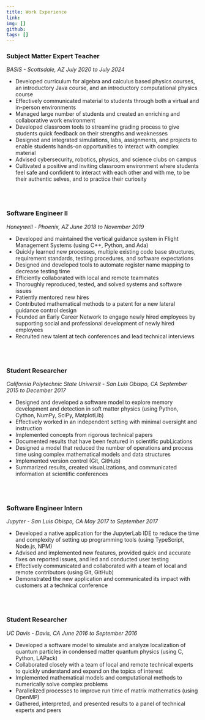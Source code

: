 ```yaml
---
title: Work Experience
link: 
img: []
github: 
tags: []
---
```


### Subject Matter Expert Teacher

_BASIS - Scottsdale, AZ_
_July 2020 to July 2024_
  
*   Developed curriculum for algebra and calculus based physics courses, an introductory Java course, and an introductory computational physics course
*   Effectively communicated material to students through both a virtual and in-person environments
*   Managed large number of students and created an enriching and collaborative work environment
*   Developed classroom tools to streamline grading process to give students quick feedback on their strengths and weaknesses
*   Designed and integrated simulations, labs, assignments, and projects to enable students hands-on opportunities to interact with complex material
*   Advised cybersecurity, robotics, physics, and science clubs on campus
*   Cultivated a positive and inviting classroom environment where students feel safe and confident to interact with each other and with me, to be their authentic selves, and to practice their curiosity
                
<br></br>

### Software Engineer II

_Honeywell - Phoenix, AZ_
_June 2018 to November 2019_
                
- Developed and maintained the vertical guidance system in Flight Management Systems (using C++, Python, and Ada)
- Quickly learned new processes, multiple existing code base structures, requirement standards, testing procedures, and software expectations
- Designed and developed tools to automate register name mapping to decrease testing time
- Efficiently collaborated with local and remote teammates
- Thoroughly reproduced, tested, and solved systems and software issues
- Patiently mentored new hires
- Contributed mathematical methods to a patent for a new lateral guidance control design
- Founded an Early Career Network to engage newly hired employees by supporting social and professional development of newly hired employees
- Recruited new talent at tech conferences and lead technical interviews
                
<br></br>

### Student Researcher

_California Polytechnic State Universit - San Luis Obispo, CA_
_September 2015 to December 2017_  
                
- Designed and developed a software model to explore memory development and detection in soft matter physics (using Python, Cython, NumPy, SciPy, MatplotLib)
- Effectively worked in an independent setting with minimal oversight and instruction
- Implemented concepts from rigorous technical papers
- Documented results that have been featured in scientific pubLications
- Designed a model that reduced the number of operations and process time using complex mathematical models and data structures
- Implemented version control (Git, GitHub)
- Summarized results, created visuaLizations, and communicated information at scientific conferences

<br></br>                

### Software Engineer Intern

_Jupyter - San Luis Obispo, CA_
_May 2017 to September 2017_  
                
- Developed a native application for the JupyterLab IDE to reduce the time and complexity of setting up programming tools (using TypeScript, Node.js, NPM)
- Advised and implemented new features, provided quick and accurate fixes on reported issues, and led and conducted user testing
- Effectively communicated and collaborated with a team of local and remote contributors (using Git, GitHub)
- Demonstrated the new application and communicated its impact with customers at a technical conference

<br></br>   

### Student Researcher

_UC Davis - Davis, CA_
_June 2016 to September 2016_  
                
- Developed a software model to simulate and analyze localization of quantum particles in condensed matter quantum physics (using C, Python, LAPack)
- Collaborated closely with a team of local and remote technical experts to quickly understand and expand on the topics of interest
- Implemented mathematical models and computational methods to numerically solve complex problems
- Parallelized processes to improve run time of matrix mathematics (using OpenMP)
- Gathered, interpreted, and presented results to a panel of technical experts and peers
                